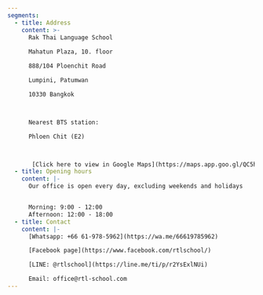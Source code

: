 ```yaml
---
segments:
  - title: Address
    content: >-
      Rak Thai Language School  
  
      Mahatun Plaza, 10. floor  

      888/104 Ploenchit Road    

      Lumpini, Patumwan  

      10330 Bangkok



      Nearest BTS station: 

      Phloen Chit (E2)



       [Click here to view in Google Maps](https://maps.app.goo.gl/QC5hyCZtvPyC3WdW9)
  - title: Opening hours
    content: |-
      Our office is open every day, excluding weekends and holidays


      Morning: 9:00 - 12:00  
      Afternoon: 12:00 - 18:00
  - title: Contact
    content: |-
      [Whatsapp: +66 61-978-5962](https://wa.me/66619785962)

      [Facebook page](https://www.facebook.com/rtlschool/)

      [LINE: @rtlschool](https://line.me/ti/p/r2YsExlNUi)

      Email: office@rtl-school.com
---
```

